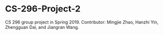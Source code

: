 # CS-296-Project-2

CS 296 group project in Spring 2019. Contributor: Mingjie Zhao, Hanzhi Yin, Zhengguan Dai, and Jiangran Wang.
